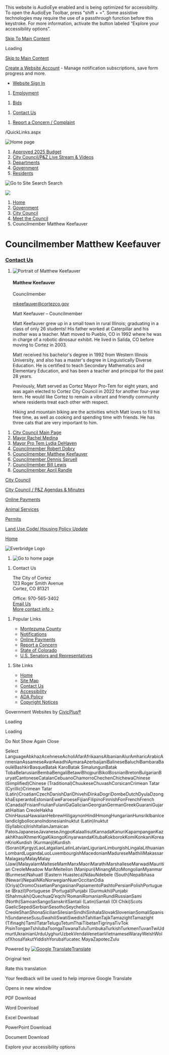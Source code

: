 This website is AudioEye enabled and is being optimized for accessibility. To open the AudioEye Toolbar, press "shift + =". Some assistive technologies may require the use of a passthrough function before this keystroke. For more information, activate the button labeled “Explore your accessibility options”.

[Skip To Main Content](https://www.cortezco.gov/815/Councilmember-Matthew-Keefauver/)

Loading

[Skip to Main Content](https://www.cortezco.gov/815/Councilmember-Matthew-Keefauver/)

[Create a Website Account](https://www.cortezco.gov/MyAccount/ProfileCreate) - Manage notification subscriptions, save form progress and more.   

- [Website Sign In](https://www.cortezco.gov/MyAccount)

<!--THE END-->

1. [Employment](https://www.cortezco.gov/jobs.aspx)

<!--THE END-->

1. [Bids](https://www.cortezco.gov/bids.aspx)

<!--THE END-->

1. [Contact Us](https://www.cortezco.gov/directory.aspx)

<!--THE END-->

1. [Report a Concern / Complaint](https://www.cortezco.gov/FormCenter/Contact-Us-3/Report-a-Concern-Comment-or-Compliment-38)

/QuickLinks.aspx

![Home page](https://www.cortezco.gov/ImageRepository/Document?documentID=2488)

1. [Approved 2025 Budget](https://city-cortez-co-budget-book.cleargov.com/19554)
2. [City Council/P&amp;Z Live Stream &amp; Videos](https://www.cortezco.gov/497/City-Council-Live-Stream)
3. [Departments](https://www.cortezco.gov/112/Departments)
4. [Government](https://www.cortezco.gov/105/Government)
5. [Residents](https://www.cortezco.gov/294/Residents)

![Go to Site Search](https://www.cortezco.gov/ImageRepository/Document?documentID=2493) Search

![](https://www.cortezco.gov/ImageRepository/Document?documentID=2686)

1. [Home](https://www.cortezco.gov)
2. [Government](https://www.cortezco.gov/105/Government)
3. [City Council](https://www.cortezco.gov/111/City-Council)
4. [Meet the Council](https://www.cortezco.gov/802/Meet-the-Council)
5. Councilmember Matthew Keefauver

# Councilmember Matthew Keefauver

### [Contact Us](https://www.cortezco.gov/Directory.aspx)

1. ![](https://www.cortezco.gov/ImageRepository/Document?documentID=2822 "Portrait of Matthew Keefauver")
   
   #### Matthew Keefauver
   
   Councilmember
   
   [mkeefauver@cortezco.gov](mailto:mkeefauver@cortezco.gov)
   
   Matt Keefauver – Councilmember
   
   Matt Keefauver grew up in a small town in rural Illinois; graduating in a class of only 26 students! His father worked at Caterpillar and his mother was a teacher. Matt moved to Pueblo, CO in 1992 where he was in charge of a robotic dinosaur exhibit. He lived in Salida, CO before moving to Cortez in 2003.
   
   Matt received his bachelor's degree in 1992 from Western Illinois University, and also has a master's degree in Linguistically Diverse Education. He is certified to teach Secondary Mathematics and Elementary Education, and has been a teacher and principal for the past 28 years.
   
   Previously, Matt served as Cortez Mayor Pro-Tem for eight years, and was again elected to Cortez City Council in 2022 for another four-year term. He would like Cortez to remain a vibrant and friendly community where residents treat each other with respect.
   
   Hiking and mountain biking are the activities which Matt loves to fill his free time, as well as cooking and spending time with friends. He has three cats that are very important to him.

<!--THE END-->

1. [City Council Main Page](https://www.cortezco.gov/111/City-Council)
2. [Mayor Rachel Medina](https://www.cortezco.gov/810/Mayor-Rachel-Medina)
3. [Mayor Pro Tem Lydia DeHaven](https://www.cortezco.gov/915/Mayor-Pro-Tem-Lydia-DeHaven)
4. [Councilmember Robert Dobry](https://www.cortezco.gov/812/Councilmember-Robert-Dobry)
5. [Councilmember Matthew Keefauver](https://www.cortezco.gov/815/Councilmember-Matthew-Keefauver)
6. [Councilmember Dennis Spruell](https://www.cortezco.gov/816/Councilmember-Dennis-Spruell)
7. [Councilmember Bill Lewis](https://www.cortezco.gov/916/Councilmember-Bill-Lewis)
8. [Councilmember April Randle](https://www.cortezco.gov/917/Councilmember-April-Randle)

[City Council](https://www.cortezco.gov/111/City-Council)

[City Council / P&amp;Z Agendas &amp; Minutes](https://public.destinyhosted.com/agenda_publish.cfm?id=26783)

[Online Payments](https://www.cortezco.gov/132/Utility-Payments)

[Animal Services](https://www.cortezco.gov/203/Animal-Services)

[Permits](https://www.cortezco.gov/756/Permits)

[Land Use Code/ Housing Policy Update](https://www.cortezco.gov/940/Land-Use-Code-Update)

[Home](https://www.cortezco.gov)

![Everbridge Logo](https://www.cortezco.gov/ImageRepository/Document?documentID=3397)

1. ![Go to home page](https://www.cortezco.gov/ImageRepository/Document?documentId=2495)

<!--THE END-->

1. Contact Us
   
   The City of Cortez  
   123 Roger Smith Avenue  
   Cortez, CO 81321
   
   Office: 970-565-3402  
   [Email Us](https://www.cortezco.gov/Directory.aspx)  
   [More contact info &gt;](https://www.cortezco.gov/directory.aspx)

<!--THE END-->

1. Popular Links
   
   - [Montezuma County](https://montezumacounty.org)
   - [Notifications](https://www.cortezco.gov/list.aspx)
   - [Online Payments](https://www.cortezco.gov/132/Utility-Payments)
   - [Report a Concern](https://www.cortezco.gov/FormCenter/Contact-Us-3/Report-a-Concern-Comment-or-Compliment-38)
   - [State of Colorado](https://www.colorado.gov)
   - [U.S. Senators and Representatives](https://www.congress.gov/members/find-your-member)

<!--THE END-->

1. Site Links
   
   - [Home](https://www.cortezco.gov)
   - [Site Map](https://www.cortezco.gov/sitemap)
   - [Contact Us](https://www.cortezco.gov/directory)
   - [Accessibility](https://www.cortezco.gov/920/Accessibility)
   - [ADA Policy](https://www.cortezco.gov/DocumentCenter/View/1162)
   - [Copyright Notices](https://www.cortezco.gov/site/copyright)

Government Websites by [CivicPlus®](https://connect.civicplus.com/referral)

Loading

Loading

Do Not Show Again Close

Select LanguageAbkhazAcehneseAcholiAfarAfrikaansAlbanianAlurAmharicArabicArmenianAssameseAvarAwadhiAymaraAzerbaijaniBalineseBaluchiBambaraBaouléBashkirBasqueBatak KaroBatak SimalungunBatak TobaBelarusianBembaBengaliBetawiBhojpuriBikolBosnianBretonBulgarianBuryatCantoneseCatalanCebuanoChamorroChechenChichewaChinese (Simplified)Chinese (Traditional)ChuukeseChuvashCorsicanCrimean Tatar (Cyrillic)Crimean Tatar (Latin)CroatianCzechDanishDariDhivehiDinkaDogriDombeDutchDyulaDzongkhaEsperantoEstonianEweFaroeseFijianFilipinoFinnishFonFrenchFrench (Canada)FrisianFriulianFulaniGaGalicianGeorgianGermanGreekGuaraniGujaratiHaitian CreoleHakha ChinHausaHawaiianHebrewHiligaynonHindiHmongHungarianHunsrikIbanIcelandicIgboIlocanoIndonesianInuktut (Latin)Inuktut (Syllabics)IrishItalianJamaican PatoisJapaneseJavaneseJingpoKalaallisutKannadaKanuriKapampanganKazakhKhasiKhmerKigaKikongoKinyarwandaKitubaKokborokKomiKonkaniKoreanKrioKurdish (Kurmanji)Kurdish (Sorani)KyrgyzLaoLatgalianLatinLatvianLigurianLimburgishLingalaLithuanianLombardLugandaLuoLuxembourgishMacedonianMadureseMaithiliMakassarMalagasyMalayMalay (Jawi)MalayalamMalteseMamManxMaoriMarathiMarshalleseMarwadiMauritian CreoleMeadow MariMeiteilon (Manipuri)MinangMizoMongolianMyanmar (Burmese)Nahuatl (Eastern Huasteca)NdauNdebele (South)Nepalbhasa (Newari)NepaliNKoNorwegianNuerOccitanOdia (Oriya)OromoOssetianPangasinanPapiamentoPashtoPersianPolishPortuguese (Brazil)Portuguese (Portugal)Punjabi (Gurmukhi)Punjabi (Shahmukhi)QuechuaQʼeqchiʼRomaniRomanianRundiRussianSami (North)SamoanSangoSanskritSantali (Latin)Santali (Ol Chiki)Scots GaelicSepediSerbianSesothoSeychellois CreoleShanShonaSicilianSilesianSindhiSinhalaSlovakSlovenianSomaliSpanishSundaneseSusuSwahiliSwatiSwedishTahitianTajikTamazightTamazight (Tifinagh)TamilTatarTeluguTetumThaiTibetanTigrinyaTivTok PisinTonganTshilubaTsongaTswanaTuluTumbukaTurkishTurkmenTuvanTwiUdmurtUkrainianUrduUyghurUzbekVendaVenetianVietnameseWarayWelshWolofXhosaYakutYiddishYorubaYucatec MayaZapotecZulu

Powered by [![Google Translate](https://www.gstatic.com/images/branding/googlelogo/1x/googlelogo_color_42x16dp.png)Translate](https://translate.google.com)

Original text

Rate this translation

Your feedback will be used to help improve Google Translate

Opens in new window

PDF Download

Word Download

Excel Download

PowerPoint Download

Document Download

Explore your accessibility options